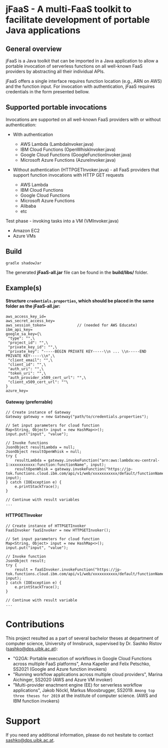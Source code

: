 # jFaaS - A multi-FaaS toolkit to facilitate development of portable Java applications

## General overview 

jFaaS is a Java toolkit that can be imported in a Java application to allow a portable invocation of serverless functions on all well-known FaaS providers by abstracting all their individual APIs.

jFaaS offers a single interface requires function location (e.g., ARN on AWS) and the function input. For invocation with authentication, jFaaS requires credentials in the form presented bellow.


## Supported portable invocations

Invocations are supported on all well-known FaaS providers with or without authentication:

- With authentication
    - AWS Lambda (LambdaInvoker.java)
    - IBM Cloud Functions (OpenWhiskInvoker.java)
    - Google Cloud Functions (GoogleFunctionInvoker.java)
    - Microsoft Azure Functions (AzureInvoker.java)

- Without authentication (HTTPGETInvoker.java) - all FaaS providers that support function invocations with HTTP GET requests
    - AWS Lambda
    - IBM Cloud Functions
    - Google Cloud Functions
    - Microsoft Azure Functions
    - Alibaba 
    - etc

Test phase - invoking tasks into a VM (VMInvoker.java)
- Amazon EC2
- Azure VMs

## Build
````
gradle shadowJar
````
The generated **jFaaS-all.jar** file can be found in the **build/libs/** folder.


## Example(s)

#### Structure ``credentials.proporties``, which should be placed in the same folder as the **jFaaS-all.jar**:
````
aws_access_key_id=
aws_secret_access_key=
aws_session_token=              // (needed for AWS Educate)
ibm_api_key=
google_sa_key={\
 "type": "",\
 "project_id": "",\
 "private_key_id": "",\
 "private_key": "-----BEGIN PRIVATE KEY-----\\n ... \\n-----END PRIVATE KEY-----\\n",\
 "client_email": "",\
 "client_id": "",\
 "auth_uri": "",\
 "token_uri": "",\
 "auth_provider_x509_cert_url": "",\
 "client_x509_cert_url": ""\
}
azure_key=
````

#### Gateway (preferrable)
````
// Create instance of Gateway
Gateway gateway = new Gateway("path/to/credentials.properties");

// Set input parameters for cloud function
Map<String, Object> input = new HashMap<>();
input.put("input", "value");

// Invoke functions
JsonObject resultLambda = null;
JsonObject resultOpenWhisk = null;
try {
    resultLambda = gateway.invokeFunction("arn:aws:lambda:eu-central-1:xxxxxxxxxxx:function:functionName", input);
    resultOpenWhisk = gateway.invokeFunction("https://jp-tok.functions.cloud.ibm.com/api/v1/web/xxxxxxxxxxx/default/functionName", input);
} catch (IOException e) {
    e.printStackTrace();
}

// Continue with result variables
...
````


#### HTTPGETInvoker
````
// Create instance of HTTPGETInvoker
FaaSInvoker faaSInvoker = new HTTPGETInvoker();

// Set input parameters for cloud function
Map<String, Object> input = new HashMap<>();
input.put("input", "value");

// Invoke function
JsonObject result;
try {
    result = faaSInvoker.invokeFunction("https://jp-tok.functions.cloud.ibm.com/api/v1/web/xxxxxxxxxxx/default/functionName.json", input);
} catch (IOException e) {
    e.printStackTrace();
}

// Continue with result variable
... 
````


# Contributions

This project resulted as a part of several bachelor theses at department of computer science, University of Innsbruck, supervised by Dr. Sashko Ristov (sashko@dps.uibk.ac.at):

- "G2GA: Portable execution of workflows in Google Cloud Functions across multiple FaaS platforms", Anna Kapeller and Felix Petschko, SS2021 (Google and Azure function invokers)
- "Running workflow applications across multiple cloud providers", Marina Aichinger, SS2020 (AWS and Azure VM invoker)
- "Multi-provider enactment engine (EE) for serverless workflow applications", Jakob Nöckl, Markus Moosbrugger, SS2019. `Among top three theses for 2019` at the institute of computer science. (AWS and IBM function invokers)

# Support

If you need any additional information, please do not hesitate to contact sashko@dps.uibk.ac.at.

